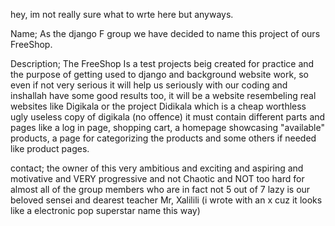 hey, im not really sure what to wrte here but anyways.

Name;
As the django F group we have decided to name this project of ours FreeShop.

Description;
The FreeShop Is a test projects beig created for practice and the purpose of getting used to django and background website work, so even if not very serious it will help us seriously with our coding and inshallah
have some good results too, it will be a website resembeling real websites like Digikala or the project Didikala which is a cheap worthless ugly useless copy of digikala (no offence)
it must contain different parts and pages like a log in page, shopping cart, a homepage showcasing "available" products, a page for categorizing the products and some others if needed like product pages.

contact; 
the owner of this very ambitious and exciting and aspiring and motivative and VERY progressive and not Chaotic and NOT too hard for almost all of the group members who are in fact not 5 out of 7 lazy is
our beloved sensei and dearest teacher Mr, Xalilili (i wrote with an x cuz it looks like a electronic pop superstar name this way)
